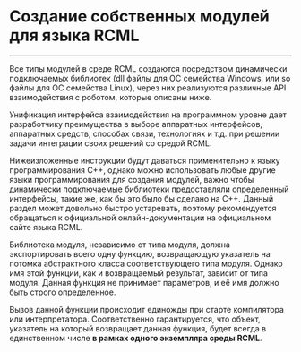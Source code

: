 # Создание собственных модулей для языка RCML
---------------------------------------------
Все типы модулей в среде RCML создаются посредством динамически подключаемых библиотек (dll файлы для ОС семейства Windows, или so файлы для ОС семейства Linux), через них реализуются различные API взаимодействия с роботом, которые описаны ниже.

Унификация интерфейса взаимодействия на программном уровне дает разработчику преимущества в выборе аппаратных интерфейсов, аппаратных средств, способах связи, технологиях и т.д. при решении задачи интеграции своих решений со средой RCML.

Нижеизложенные инструкции будут даваться применительно к языку программирования С++, однако можно использовать любые другие языки программирования для создания модулей, важно чтобы динамически подключаемые библиотеки предоставляли определенный интерфейсы, такие же, как бы это было бы сделано на С++.
Данный раздел может довольно быстро устаревать, поэтому рекомендуется обращаться к официальной онлайн-документации на официальном сайте языка RCML.

Библиотека модуля, независимо от типа модуля, должна экспортировать всего одну функцию, возвращающую указатель на потомка абстрактного класса соответствующего типа модуля. Однако имя этой функции, как и возвращаемый результат, зависит от типа модуля. Данная функция не принимает параметров, и её имя должно быть строго определенное.

Вызов данной функции происходит единожды при старте компилятора или интерпретатора. Соответственно гарантируется, что объект, указатель на который возвращает данная функция, будет всегда в единственном числе **в рамках одного экземпляра среды RCML**.
